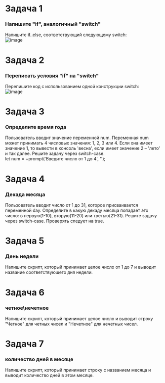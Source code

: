# Задача 1  
### Напишите "if", аналогичный "switch"  
Напишите if..else, соответствующий следующему switch:  
![image](https://user-images.githubusercontent.com/113675674/209539008-374255e0-f6e6-4f5b-a32c-b4ad28bbdfcc.png)  

# Задача 2  
### Переписать условия "if" на "switch"  
Перепишите код с использованием одной конструкции switch:  
![image](https://user-images.githubusercontent.com/113675674/209542016-e94eca75-48b6-44bf-b4a0-83c8568a67a5.png)


# Задача 3  
### Определите время года  
Пользователь вводит значение переменной num. Переменная num может принимать 4 числовых значения: 1, 2, 3 или 4. Если она имеет значение 1, то вывести в консоль 'весна', если имеет значение 2 – 'лето' и так далее. Решите задачу через switch-case.  
let num = +prompt('Введите число от 1 до 4', '');  


# Задача 4  
### Декада месяца  
Пользователь вводит число от 1 до 31, которое присваивается переменной day. Определите в какую декаду месяца попадает это число: в первую(1-10), вторую(11-20) или третью(21-31). Решите задачу через switch-case. Проверять следует на true. 

# Задача 5    
### День недели  
Напишите скрипт, который принимает целое число от 1 до 7 и выводит название соответствующего дня недели.  

# Задача 6      
### четное\нечетное  
Напишите скрипт, который принимает целое число и выводит строку "Четное" для четных чисел и "Нечетное" для нечетных чисел.  

# Задача 7        
### количество дней в месяце  
Напишите скрипт, который принимает строку с названием месяца и выводит количество дней в этом месяце.
